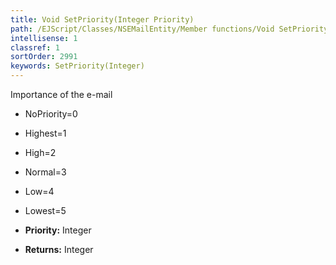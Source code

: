 ```yaml
---
title: Void SetPriority(Integer Priority)
path: /EJScript/Classes/NSEMailEntity/Member functions/Void SetPriority(Integer p_0)
intellisense: 1
classref: 1
sortOrder: 2991
keywords: SetPriority(Integer)
---
```



Importance of the e-mail
* NoPriority=0
* Highest=1
* High=2
* Normal=3
* Low=4
* Lowest=5


* **Priority:** Integer
* **Returns:** Integer


